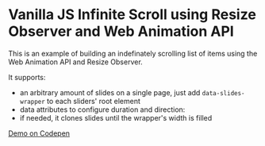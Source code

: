 # Vanilla JS Infinite Scroll using Resize Observer and Web Animation API

This is an example of building an indefinately scrolling list of items using the Web Animation API and Resize Observer.

It supports:

- an arbitrary amount of slides on a single page, just add `data-slides-wrapper` to each sliders' root element
- data attributes to configure duration and direction:
- if needed, it clones slides until the wrapper's width is filled

[Demo on Codepen](https://codepen.io/klickreflex/pen/oNbmrVK?editors=1010)
